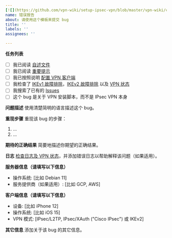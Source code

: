 ```yaml
---
[![](https://github.com/vpn-wiki/setup-ipsec-vpn/blob/master/vpn-wiki/clever-vpn.png)](https://www.clever-vpn.net)
name: 错误报告
about: 请使用这个模板来提交 bug
title: ''
labels: ''
assignees: ''

---
```


**任务列表**

- [ ] 我已阅读 [自述文件](https://github.com/vpn-wiki/setup-ipsec-vpn/blob/master/README-zh.md)
- [ ] 我已阅读 [重要提示](https://github.com/vpn-wiki/setup-ipsec-vpn/blob/master/README-zh.md#重要提示)
- [ ] 我已按照说明 [配置 VPN 客户端](https://github.com/vpn-wiki/setup-ipsec-vpn/blob/master/README-zh.md#下一步)
- [ ] 我检查了 [IKEv1 故障排除](https://github.com/vpn-wiki/setup-ipsec-vpn/blob/master/docs/clients-zh.md#ikev1-故障排除)，[IKEv2 故障排除](https://github.com/vpn-wiki/setup-ipsec-vpn/blob/master/docs/ikev2-howto-zh.md#ikev2-故障排除) 以及 [VPN 状态](https://github.com/vpn-wiki/setup-ipsec-vpn/blob/master/docs/clients-zh.md#检查日志及-vpn-状态)
- [ ] 我搜索了已有的 [Issues](https://github.com/vpn-wiki/setup-ipsec-vpn/issues?q=is%3Aissue)
- [ ] 这个 bug 是关于 VPN 安装脚本，而不是 IPsec VPN 本身

<!---
如果你发现了 IPsec VPN 的一个可重复的程序漏洞，请在 https://github.com/libreswan/libreswan 提交一个错误报告。VPN 的相关问题可在 [Libreswan](https://lists.libreswan.org/mailman/listinfo/swan) 或 [strongSwan](https://lists.strongswan.org/mailman/listinfo/users) 用户邮件列表提问，或者搜索比如 [Stack Overflow](https://stackoverflow.com/questions/tagged/vpn) 等网站。
--->

**问题描述**
使用清楚简明的语言描述这个 bug。

**重现步骤**
重现该 bug 的步骤：

1. ...
2. ...

**期待的正确结果**
简要地描述你期望的正确结果。

**日志**
[检查日志及 VPN 状态](https://github.com/vpn-wiki/setup-ipsec-vpn/blob/master/docs/clients-zh.md#检查日志及-vpn-状态)，并添加错误日志以帮助解释该问题（如果适用）。

**服务器信息（请填写以下信息）**
- 操作系统: [比如 Debian 11]
- 服务提供商（如果适用）: [比如 GCP, AWS]

**客户端信息（请填写以下信息）**
- 设备: [比如 iPhone 12]
- 操作系统: [比如 iOS 15]
- VPN 模式: [IPsec/L2TP, IPsec/XAuth ("Cisco IPsec") 或 IKEv2]

**其它信息**
添加关于该 bug 的其它信息。
